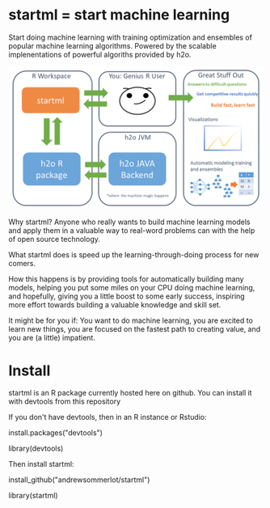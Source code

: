 # startml = start machine learning 
Start doing machine learning with training optimization and ensembles of popular machine learning algorithms. Powered by the scalable implenentations of powerful algoriths provided by h2o. 

<img src="pics/overview.png" width="600">

Why startml? Anyone who really wants to build machine learning models and apply them in a valuable way to real-word problems can with the help of open source technology. 

What startml does is speed up the learning-through-doing process for new comers.

How this happens is by providing tools for automatically building many models, helping you put some miles on your CPU doing machine learning, and hopefully, giving you a little boost to some early success, inspiring more effort towards building a valuable knowledge and skill set. 

It might be for you if: You want to do machine learning, you are excited to learn new things, you are focused on the fastest path to creating value, and you are (a little) impatient. 

# Install 
startml is an R package currently hosted here on github. 
You can install it with devtools from this repository

If you don't have devtools, then in an R instance or Rstudio:

install.packages("devtools")

library(devtools) 

Then install startml: 

install_github("andrewsommerlot/startml")

library(startml)
